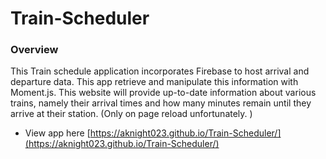 # Train-Scheduler

### Overview

This Train schedule application incorporates Firebase to host arrival and departure data. This app retrieve and manipulate this information with Moment.js. This website will provide up-to-date information about various trains, namely their arrival times and how many minutes remain until they arrive at their station. (Only on page reload unfortunately. )


* View app here [https://aknight023.github.io/Train-Scheduler/](https://aknight023.github.io/Train-Scheduler/)